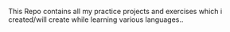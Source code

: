 This Repo contains all my practice projects and exercises which i created/will create while learning various languages..